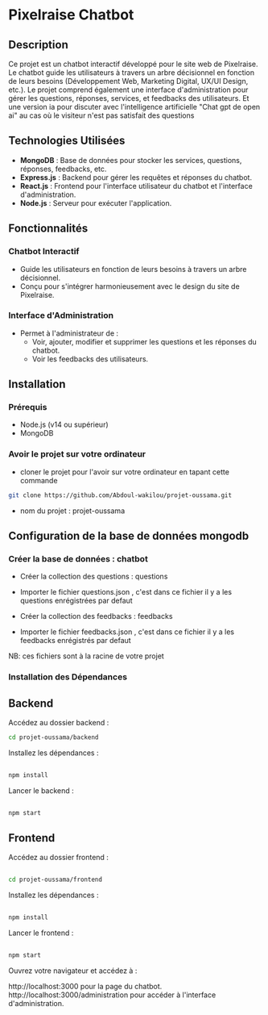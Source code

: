 # Pixelraise Chatbot

## Description

Ce projet est un chatbot interactif développé pour le site web de Pixelraise. Le chatbot guide les utilisateurs à travers un arbre décisionnel en fonction de leurs besoins (Développement Web, Marketing Digital, UX/UI Design, etc.). Le projet comprend également une interface d'administration pour gérer les questions, réponses, services, et feedbacks des utilisateurs. Et une version ia pour discuter avec l'intelligence artificielle "Chat gpt de open ai" au cas où le visiteur n'est pas satisfait des questions

## Technologies Utilisées

- **MongoDB** : Base de données pour stocker les services, questions, réponses, feedbacks, etc.
- **Express.js** : Backend pour gérer les requêtes et réponses du chatbot.
- **React.js** : Frontend pour l'interface utilisateur du chatbot et l'interface d'administration.
- **Node.js** : Serveur pour exécuter l'application.

## Fonctionnalités

### Chatbot Interactif

- Guide les utilisateurs en fonction de leurs besoins à travers un arbre décisionnel.
- Conçu pour s'intégrer harmonieusement avec le design du site de Pixelraise.

### Interface d'Administration

- Permet à l'administrateur de :
  - Voir, ajouter, modifier et supprimer les questions et les réponses du chatbot.
  - Voir les feedbacks des utilisateurs.


## Installation

### Prérequis

- Node.js (v14 ou supérieur)
- MongoDB

### Avoir le projet sur votre ordinateur

- cloner le projet pour l'avoir sur votre ordinateur en tapant cette commande

```bash
git clone https://github.com/Abdoul-wakilou/projet-oussama.git

```
- nom du projet : projet-oussama

## Configuration de la base de données mongodb

### Créer la base de données : chatbot

- Créer la collection des questions : questions
- Importer le fichier questions.json , c'est dans ce fichier il y a les questions enrégistrées par defaut

- Créer la collection des feedbacks : feedbacks
- Importer le fichier feedbacks.json , c'est dans ce fichier il y a les feedbacks enrégistrés par defaut

NB: ces fichiers sont à la racine de votre projet


### Installation des Dépendances

## Backend
Accédez au dossier backend :
```bash
cd projet-oussama/backend

```
Installez les dépendances :

```bash
 
npm install
```

Lancer le backend :
```bash
 
npm start
```

## Frontend
Accédez au dossier frontend :
```bash
 
cd projet-oussama/frontend
```
Installez les dépendances :
```bash
 
npm install
```
Lancer le frontend :
```bash
 
npm start
```

Ouvrez votre navigateur et accédez à :

http://localhost:3000 pour la page du chatbot.
http://localhost:3000/administration pour accéder à l'interface d'administration.

